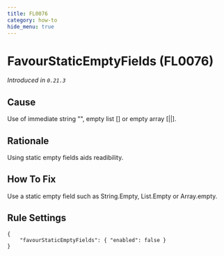 ```yaml
---
title: FL0076
category: how-to
hide_menu: true
---
```


# FavourStaticEmptyFields (FL0076)

*Introduced in `0.21.3`*

## Cause

Use of immediate string "", empty list [] or empty array [||].

## Rationale

Using static empty fields aids readibility.

## How To Fix

Use a static empty field such as String.Empty, List.Empty or Array.empty.

## Rule Settings

    {
        "favourStaticEmptyFields": { "enabled": false }
    }

